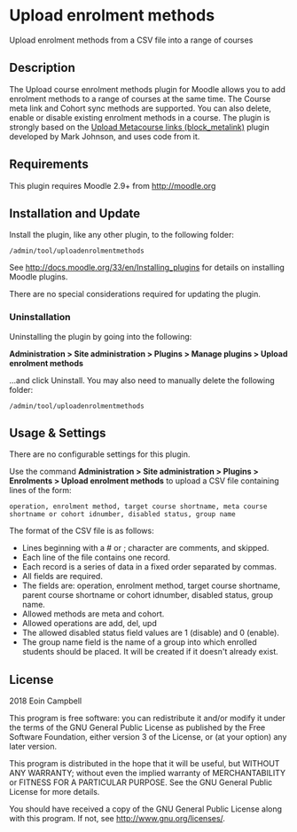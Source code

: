 # Upload enrolment methods #

Upload enrolment methods from a CSV file into a range of courses

## Description ##

The Upload course enrolment methods plugin for Moodle allows you to add enrolment methods to a range of courses at the same time. 
The Course meta link and Cohort sync methods are supported.
You can also delete, enable or disable existing enrolment methods in a course. 
The plugin is strongly based on the [Upload Metacourse links (block_metalink)](https://moodle.org/plugins/block_metalink) plugin developed by Mark Johnson, 
and uses code from it.

## Requirements ##

This plugin requires Moodle 2.9+ from http://moodle.org


## Installation and Update ##

Install the plugin, like any other plugin, to the following folder:

    /admin/tool/uploadenrolmentmethods

See http://docs.moodle.org/33/en/Installing_plugins for details on installing Moodle plugins.

There are no special considerations required for updating the plugin.

### Uninstallation ###

Uninstalling the plugin by going into the following:

__Administration &gt; Site administration &gt; Plugins &gt; Manage plugins &gt; Upload enrolment methods__

...and click Uninstall. You may also need to manually delete the following folder:

    /admin/tool/uploadenrolmentmethods

## Usage &amp; Settings ##

There are no configurable settings for this plugin.

Use the command __Administration &gt; Site administration &gt; Plugins &gt; Enrolments &gt; Upload enrolment methods__
to upload a CSV file containing lines of the form:

    operation, enrolment method, target course shortname, meta course shortname or cohort idnumber, disabled status, group name

The format of the CSV file is as follows:
* Lines beginning with a # or ; character are comments, and skipped.
* Each line of the file contains one record.
* Each record is a series of data in a fixed order separated by commas.
* All fields are required.
* The fields are: operation, enrolment method, target course shortname, parent course shortname or cohort idnumber, disabled status, group name.
* Allowed methods are meta and cohort.
* Allowed operations are add, del, upd
* The allowed disabled status field values are 1 (disable) and 0 (enable).
* The group name field is the name of a group into which enrolled students should be placed.
  It will be created if it doesn't already exist.


## License ##

2018 Eoin Campbell

This program is free software: you can redistribute it and/or modify it under
the terms of the GNU General Public License as published by the Free Software
Foundation, either version 3 of the License, or (at your option) any later
version.

This program is distributed in the hope that it will be useful, but WITHOUT ANY
WARRANTY; without even the implied warranty of MERCHANTABILITY or FITNESS FOR A
PARTICULAR PURPOSE.  See the GNU General Public License for more details.

You should have received a copy of the GNU General Public License along with
this program.  If not, see <http://www.gnu.org/licenses/>.
